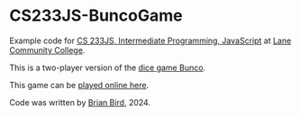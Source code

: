 # CS233JS-BuncoGame

Example code for [CS 233JS, Intermediate Programming, JavaScript](https://github.com/LCC-CIT/CS233JS-CourseMaterials) at [Lane Community College](https://www.lanecc.edu/programs-academics/academic-departments/business-technology-and-trades/computer-information-technology).

This is a two-player version of the [dice game Bunco](https://gameonfamily.com/how-to-play-bunco/#toggle-id-4).

This game can be [played online here](http://citstudent.lanecc.edu/~brianb/CS233JS/Examples/Bunco/).

Code was written by [Brian Bird](https://profbird.dev/), 2024.
